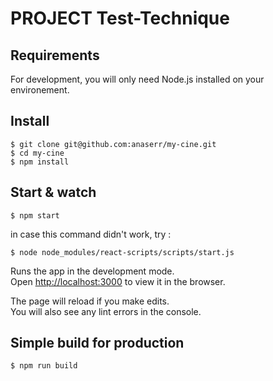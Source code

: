 
# PROJECT Test-Technique

## Requirements

For development, you will only need Node.js installed on your environement.


## Install

    $ git clone git@github.com:anaserr/my-cine.git
    $ cd my-cine
    $ npm install

## Start & watch

    $ npm start

in case this command didn't work, try :

    $ node node_modules/react-scripts/scripts/start.js

Runs the app in the development mode.<br />
Open [http://localhost:3000](http://localhost:3000) to view it in the browser.

The page will reload if you make edits.<br />
You will also see any lint errors in the console.

## Simple build for production

    $ npm run build
